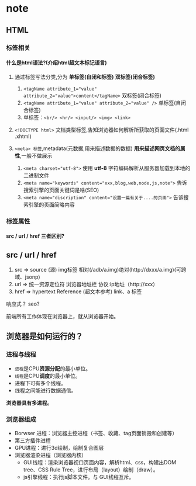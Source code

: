 # note 
## HTML

### 标签相关

#### 什么是html语法?(介绍html超文本标记语言)

1. 通过标签写法分类,分为 **单标签(自闭和标签)** **双标签(闭合标签)**
   1. `<tagName attribute_1="value" attribute_2="value">content</tagName>` 双标签(闭合标签)
   2. `<tagName attribute_1="value" attribute_2="value" />` 单标签(自闭合标签)
   3. 单标签：`<br/> <hr/> <input/> <img> <link>`

2. `<!DOCTYPE html>` 文档类型标签,告知浏览器如何解析所获取的页面文件(.html .xhtml)
3. `<meta> 标签`,metadata(元数据,用来描述数据的数据) **用来描述网页文档的属性**,一般不做展示
   1. `<meta charset="utf-8">` 使用 **utf-8** 字符编码解析从服务器加载到本地的二进制文件
   2. `<meta name="keywords" content="xxx,blog,web,node,js,note">` 告诉搜索引擎的页面关键词是啥(SEO)
   3. `<meta name="discription" content="设置一篇有关于....的页面">` 告诉搜索引擎的页面简略内容 



### 标签属性

#### src / url / href 三者区别?



## src / url / href

1. src 		=> source (源)												img标签						相对(/adb/a.img)绝对(http://dxxx/a.img)(可跨域、jsonp) 
2. url 		=> 统一资源定位符											 浏览器地址栏   		协议:ip地址（http://xxx）
3. href 	=> hypertext Reference (超文本参考)		 link、a  标签     

响应式？
seo?







前端所有工作体现在浏览器上，就从浏览器开始。

## 浏览器是如何运行的？

### 进程与线程

- `进程`是CPU**资源分配**的最小单位。
- `线程`是CPU**调度**的最小单位。
- 进程下可有多个线程。
- 线程之间能进行数据通信。

**浏览器具有多进程。**

### 浏览器组成

- Borwser 进程：浏览器主控进程（书签、收藏、tag页面销毁和创建等）
- 第三方插件进程
- GPU进程：进行3d绘制，绘制复合图层
- 浏览器渲染进程（浏览器内核）
  - GUI线程：渲染浏览器视口页面内容，解析html、css，构建出DOM tree、CSS Rule Tree，进行布局（layout）绘制（draw）。
  - js引擎线程：执行js脚本文件。与 GUI线程互斥。








